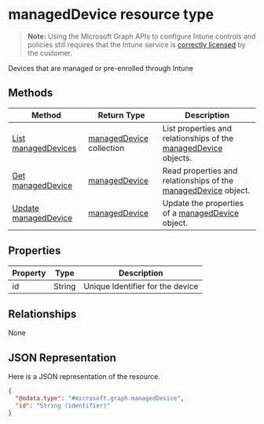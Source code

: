 ﻿# managedDevice resource type

> **Note:** Using the Microsoft Graph APIs to configure Intune controls and policies still requires that the Intune service is [correctly licensed](https://go.microsoft.com/fwlink/?linkid=839381) by the customer.

Devices that are managed or pre-enrolled through Intune
## Methods
|Method|Return Type|Description|
|---|---|---|
|[List managedDevices](../api/intune_endpointprotection_manageddevice_list.md)|[managedDevice](../resources/intune_endpointprotection_manageddevice.md) collection|List properties and relationships of the [managedDevice](../resources/intune_endpointprotection_manageddevice.md) objects.|
|[Get managedDevice](../api/intune_endpointprotection_manageddevice_get.md)|[managedDevice](../resources/intune_endpointprotection_manageddevice.md)|Read properties and relationships of the [managedDevice](../resources/intune_endpointprotection_manageddevice.md) object.|
|[Update managedDevice](../api/intune_endpointprotection_manageddevice_update.md)|[managedDevice](../resources/intune_endpointprotection_manageddevice.md)|Update the properties of a [managedDevice](../resources/intune_endpointprotection_manageddevice.md) object.|

## Properties
|Property|Type|Description|
|---|---|---|
|id|String|Unique Identifier for the device|

## Relationships
None
## JSON Representation
Here is a JSON representation of the resource.
<!-- {
  "blockType": "resource",
  "keyProperty": "id",
  "@odata.type": "microsoft.graph.managedDevice"
}
-->
```json
{
  "@odata.type": "#microsoft.graph.managedDevice",
  "id": "String (identifier)"
}
```



